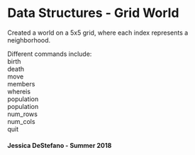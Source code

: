 # Data Structures - Grid World
Created a world on a 5x5 grid, where each index represents a neighborhood. <br />

Different commands include: <br />
    birth <row> <col> <br />
    death <id> <br />
    move <id> <target-row> <target-col> <br />
    members <row> <col> <br />
    whereis <id> <br />
    population <br />
    population <row> <col> <br />
    num_rows <br />
    num_cols <br />
    quit



#### Jessica DeStefano - Summer 2018
